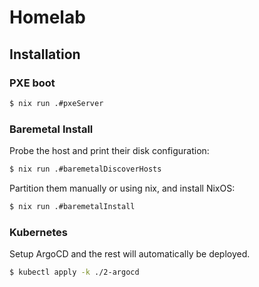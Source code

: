 # Homelab

## Installation

### PXE boot

```bash
$ nix run .#pxeServer
```

### Baremetal Install

Probe the host and print their disk configuration:
```bash
$ nix run .#baremetalDiscoverHosts
```

Partition them manually or using nix, and install NixOS:
```bash
$ nix run .#baremetalInstall
```

### Kubernetes

Setup ArgoCD and the rest will automatically be deployed.

```bash
$ kubectl apply -k ./2-argocd
```

